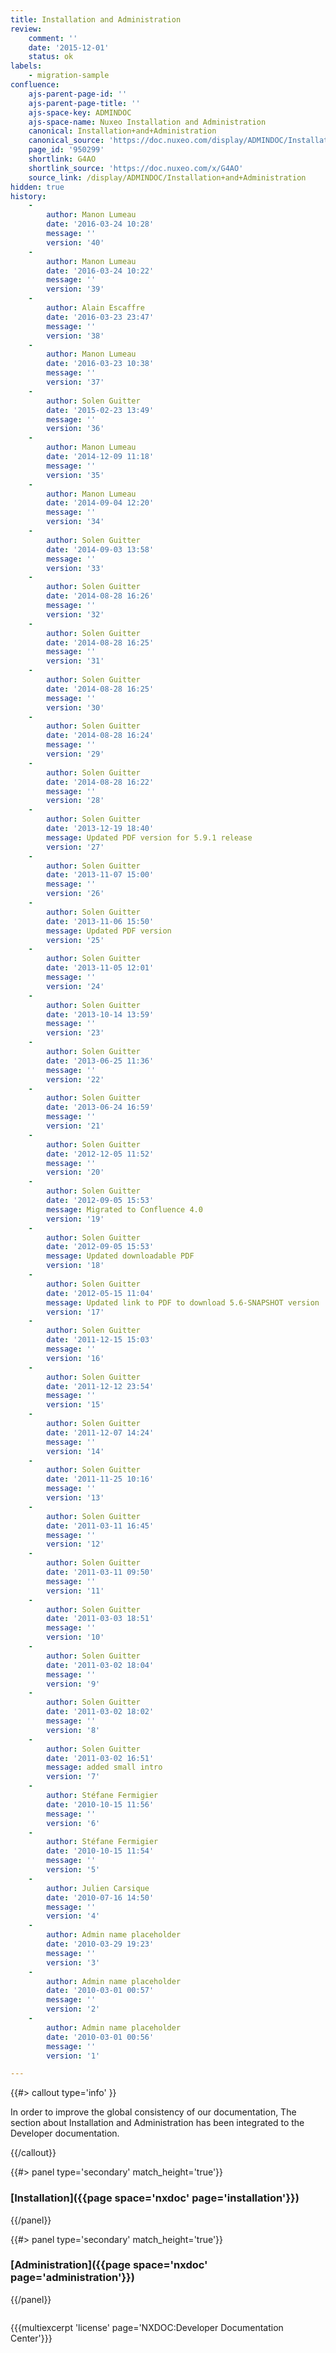 ```yaml
---
title: Installation and Administration
review:
    comment: ''
    date: '2015-12-01'
    status: ok
labels:
    - migration-sample
confluence:
    ajs-parent-page-id: ''
    ajs-parent-page-title: ''
    ajs-space-key: ADMINDOC
    ajs-space-name: Nuxeo Installation and Administration
    canonical: Installation+and+Administration
    canonical_source: 'https://doc.nuxeo.com/display/ADMINDOC/Installation+and+Administration'
    page_id: '950299'
    shortlink: G4AO
    shortlink_source: 'https://doc.nuxeo.com/x/G4AO'
    source_link: /display/ADMINDOC/Installation+and+Administration
hidden: true
history:
    -
        author: Manon Lumeau
        date: '2016-03-24 10:28'
        message: ''
        version: '40'
    -
        author: Manon Lumeau
        date: '2016-03-24 10:22'
        message: ''
        version: '39'
    -
        author: Alain Escaffre
        date: '2016-03-23 23:47'
        message: ''
        version: '38'
    -
        author: Manon Lumeau
        date: '2016-03-23 10:38'
        message: ''
        version: '37'
    -
        author: Solen Guitter
        date: '2015-02-23 13:49'
        message: ''
        version: '36'
    -
        author: Manon Lumeau
        date: '2014-12-09 11:18'
        message: ''
        version: '35'
    -
        author: Manon Lumeau
        date: '2014-09-04 12:20'
        message: ''
        version: '34'
    -
        author: Solen Guitter
        date: '2014-09-03 13:58'
        message: ''
        version: '33'
    -
        author: Solen Guitter
        date: '2014-08-28 16:26'
        message: ''
        version: '32'
    -
        author: Solen Guitter
        date: '2014-08-28 16:25'
        message: ''
        version: '31'
    -
        author: Solen Guitter
        date: '2014-08-28 16:25'
        message: ''
        version: '30'
    -
        author: Solen Guitter
        date: '2014-08-28 16:24'
        message: ''
        version: '29'
    -
        author: Solen Guitter
        date: '2014-08-28 16:22'
        message: ''
        version: '28'
    -
        author: Solen Guitter
        date: '2013-12-19 18:40'
        message: Updated PDF version for 5.9.1 release
        version: '27'
    -
        author: Solen Guitter
        date: '2013-11-07 15:00'
        message: ''
        version: '26'
    -
        author: Solen Guitter
        date: '2013-11-06 15:50'
        message: Updated PDF version
        version: '25'
    -
        author: Solen Guitter
        date: '2013-11-05 12:01'
        message: ''
        version: '24'
    -
        author: Solen Guitter
        date: '2013-10-14 13:59'
        message: ''
        version: '23'
    -
        author: Solen Guitter
        date: '2013-06-25 11:36'
        message: ''
        version: '22'
    -
        author: Solen Guitter
        date: '2013-06-24 16:59'
        message: ''
        version: '21'
    -
        author: Solen Guitter
        date: '2012-12-05 11:52'
        message: ''
        version: '20'
    -
        author: Solen Guitter
        date: '2012-09-05 15:53'
        message: Migrated to Confluence 4.0
        version: '19'
    -
        author: Solen Guitter
        date: '2012-09-05 15:53'
        message: Updated downloadable PDF
        version: '18'
    -
        author: Solen Guitter
        date: '2012-05-15 11:04'
        message: Updated link to PDF to download 5.6-SNAPSHOT version
        version: '17'
    -
        author: Solen Guitter
        date: '2011-12-15 15:03'
        message: ''
        version: '16'
    -
        author: Solen Guitter
        date: '2011-12-12 23:54'
        message: ''
        version: '15'
    -
        author: Solen Guitter
        date: '2011-12-07 14:24'
        message: ''
        version: '14'
    -
        author: Solen Guitter
        date: '2011-11-25 10:16'
        message: ''
        version: '13'
    -
        author: Solen Guitter
        date: '2011-03-11 16:45'
        message: ''
        version: '12'
    -
        author: Solen Guitter
        date: '2011-03-11 09:50'
        message: ''
        version: '11'
    -
        author: Solen Guitter
        date: '2011-03-03 18:51'
        message: ''
        version: '10'
    -
        author: Solen Guitter
        date: '2011-03-02 18:04'
        message: ''
        version: '9'
    -
        author: Solen Guitter
        date: '2011-03-02 18:02'
        message: ''
        version: '8'
    -
        author: Solen Guitter
        date: '2011-03-02 16:51'
        message: added small intro
        version: '7'
    -
        author: Stéfane Fermigier
        date: '2010-10-15 11:56'
        message: ''
        version: '6'
    -
        author: Stéfane Fermigier
        date: '2010-10-15 11:54'
        message: ''
        version: '5'
    -
        author: Julien Carsique
        date: '2010-07-16 14:50'
        message: ''
        version: '4'
    -
        author: Admin name placeholder
        date: '2010-03-29 19:23'
        message: ''
        version: '3'
    -
        author: Admin name placeholder
        date: '2010-03-01 00:57'
        message: ''
        version: '2'
    -
        author: Admin name placeholder
        date: '2010-03-01 00:56'
        message: ''
        version: '1'

---
```

{{#> callout type='info' }}

In order to improve the global consistency of our documentation, The section about Installation and Administration has been integrated to the Developer documentation.

{{/callout}}<div class="row" data-equalizer data-equalize-on="medium"><div class="column medium-6">{{#> panel type='secondary' match_height='true'}}

### [Installation]({{page space='nxdoc' page='installation'}})

{{/panel}}</div><div class="column medium-6">{{#> panel type='secondary' match_height='true'}}

### [Administration]({{page space='nxdoc' page='administration'}})

{{/panel}}</div></div>

{{{multiexcerpt 'license' page='NXDOC:Developer Documentation Center'}}}
